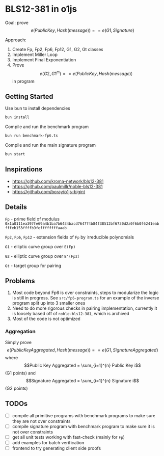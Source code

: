 # BLS12-381 in o1js

Goal: prove $$e(Public Key, Hash(message)) == e(G1, Signature)$$

Approach:

1. Create Fp, Fp2, Fp6, Fp12, G1, G2, Gt classes
2. Implement Miller Loop
3. Implement Final Exponentiation
4. Prove $$e(G2, G1^m) == e(Public Key, Hash(message))$$ in program

## Getting Started

Use bun to install dependencies

```bash
bun install
```

Compile and run the benchmark program

```bash
bun run benchmark-fp6.ts
```

Compile and run the main signature program

```bash
bun start
```

## Inspirations

- <https://github.com/kroma-network/bls12-381>
- <https://github.com/paulmillr/noble-bls12-381>
- <https://github.com/boray/o1js-bigint>

## Details

`Fp` - prime field of modulus `0x1a0111ea397fe69a4b1ba7b6434bacd764774b84f38512bf6730d2a0f6b0f6241eabfffeb153ffffb9feffffffffaaab`

`Fp2`, `Fp6`, `Fp12` - extension fields of `Fp` by irreducible polynomials

`G1` - elliptic curve group over `E(Fp)`

`G2` - elliptic curve group over `E'(Fp2)`

`Gt` - target group for pairing

## Problems

1. Most code beyond Fp6 is over constraints, steps to modularize the logic is still in progress. See `src/fp6-program.ts` for an example of the inverse program split up into 3 smaller ones
2. Need to do more rigorous checks in pairing implementation, currently it is loosely based off of `noble-bls12-381`, which is archived
3. Most of the code is not optimized

### Aggregation

Simply prove $$e(Public Key Aggregated, Hash(message)) == e(G1, Signature Aggregated)$$ where $$Public Key Aggregated = \sum_{i=1}^{n} Public Key i$$ (G1 points) and $$Signature Aggregated = \sum_{i=1}^{n} Signature i$$ (G2 points)

## TODOs

- [ ] compile all primitive programs with benchmark programs to make sure they are not over constraints
- [ ] compile signature program with benchmark program to make sure it is not over constraints
- [ ] get all unit tests working with fast-check (mainly for `Fp`)
- [ ] add examples for batch verification
- [ ] frontend to try generating client side proofs
